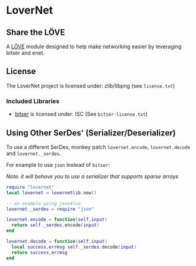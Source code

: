 # LoverNet

## Share the LÖVE

A [LÖVE](https://love2d.org/) module designed to help make networking easier by
leveraging bitser and enet.

## License

The LoverNet project is licensed under: zlib/libpng (see `license.txt`)

### Included Libraries

* [bitser](https://github.com/gvx/bitser) is licensed under: ISC (See `bitser-license.txt`)

## Using Other SerDes' (Serializer/Deserializer)

To use a different SerDes, monkey patch `lovernet.encode`, `lovernet.decode` and `lovernet._serdes`.

For example to use `json` instead of `bitser`:

_Note: it will behove you to use a serializer that supports sparse arrays_

```lua
require "lovernet"
local lovernet = lovernetlib.new()

-- an example using json4lua
lovernet._serdes = require "json"

lovernet.encode = function(self,input)
  return self._serdes.encode(input)
end

lovernet.decode = function(self,input)
  local success,errmsg self._serdes.decode(input)
  return success,errmsg
end
```
